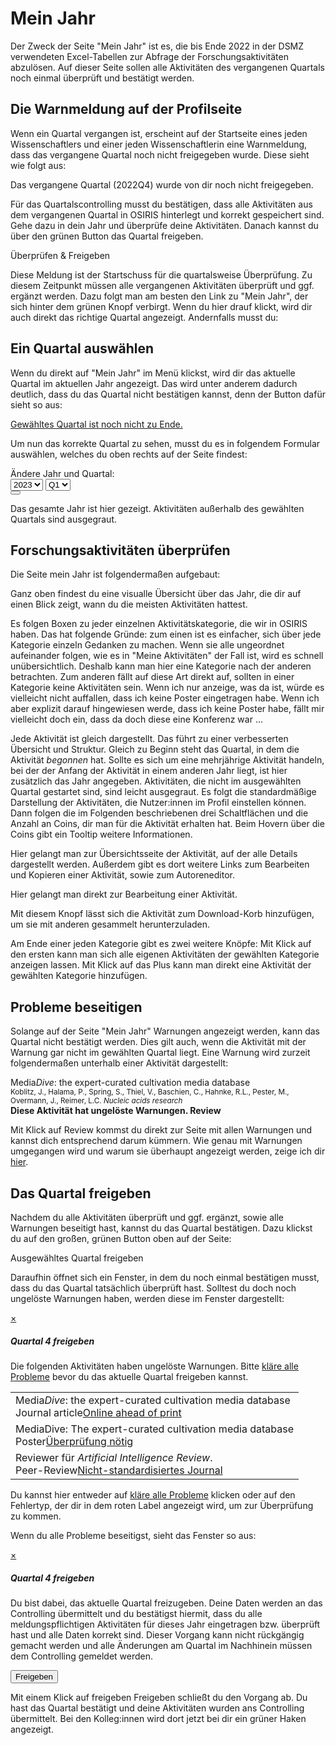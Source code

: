 
# <i class="ph ph-calendar text-osiris"></i> Mein Jahr


Der Zweck der Seite "Mein Jahr" ist es, die bis Ende 2022 in der DSMZ verwendeten Excel-Tabellen zur Abfrage der Forschungsaktivitäten abzulösen. Auf dieser Seite sollen alle Aktivitäten des vergangenen Quartals noch einmal überprüft und bestätigt werden. 


## Die Warnmeldung auf der Profilseite
Wenn ein Quartal vergangen ist, erscheint auf der Startseite eines jeden Wissenschaftlers und einer jeden Wissenschaftlerin eine Warnmeldung, dass das vergangene Quartal noch nicht freigegeben wurde. Diese sieht wie folgt aus:

<div class="demo">
    <div class="alert alert-muted">
        <div class="title">Das vergangene Quartal (2022Q4) wurde von dir noch nicht freigegeben.</div>
        <p>Für das Quartalscontrolling musst du bestätigen, dass alle Aktivitäten aus dem vergangenen Quartal in OSIRIS hinterlegt und korrekt gespeichert sind.
        Gehe dazu in dein Jahr und überprüfe deine Aktivitäten. Danach kannst du über den grünen Button das Quartal freigeben.</p>
        <span class="btn btn-success">
            Überprüfen &amp; Freigeben</span>
    </div>
</div>

Diese Meldung ist der Startschuss für die quartalsweise Überprüfung. Zu diesem Zeitpunkt müssen alle vergangenen Aktivitäten überprüft und ggf. ergänzt werden. Dazu folgt man am besten den Link zu "Mein Jahr", der sich hinter dem grünen Knopf verbirgt. Wenn du hier drauf klickt, wird dir auch direkt das richtige Quartal angezeigt. Andernfalls musst du:

## Ein Quartal auswählen

Wenn du direkt auf "Mein Jahr" im Menü klickst, wird dir das aktuelle Quartal im aktuellen Jahr angezeigt. Das wird unter anderem dadurch deutlich, dass du das Quartal nicht bestätigen kannst, denn der Button dafür sieht so aus:

<a href="#close-modal" class="btn disabled"><i class="ph ph-check mr-5"></i> Gewähltes Quartal ist noch nicht zu Ende.</a>

Um nun das korrekte Quartal zu sehen, musst du es in folgendem Formular auswählen, welches du oben rechts auf der Seite findest:

<div class="demo w-400">
    <div class="form-group">
        <label for="year">
            Ändere Jahr und Quartal:
        </label>
        <div class="input-group">
            <div class="input-group-prepend">
                <div class="input-group-text" data-toggle="tooltip" data-title="Wähle ein Quartal aus">
                    <i class="ph-regular ph-calendar-day"></i>
                </div>
            </div>
            <select name="year" id="year" class="form-control">
                    <option value="2017">2017</option>
                    <option value="2018">2018</option>
                    <option value="2019">2019</option>
                    <option value="2020">2020</option>
                    <option value="2021">2021</option>
                    <option value="2022">2022</option>
                    <option value="2023" selected="">2023</option>
            </select>
            <select name="quarter" id="quarter" class="form-control">
                <option value="1" selected="">Q1</option>
                <option value="2">Q2</option>
                <option value="3">Q3</option>
                <option value="4">Q4</option>
            </select>
            <div class="input-group-append">
                <button class="btn btn-primary"><i class="ph ph-check"></i></button>
            </div>
        </div>
        <p class="text-muted font-size-12 mt-0">
            Das gesamte Jahr ist hier gezeigt. Aktivitäten außerhalb des gewählten Quartals sind ausgegraut.
        </p>
    </div>
</div>

## Forschungsaktivitäten überprüfen

Die Seite mein Jahr ist folgendermaßen aufgebaut:

Ganz oben findest du eine visualle Übersicht über das Jahr, die dir auf einen Blick zeigt, wann du die meisten Aktivitäten hattest. 

Es folgen Boxen zu jeder einzelnen Aktivitätskategorie, die wir in OSIRIS haben. Das hat folgende Gründe: zum einen ist es einfacher, sich über jede Kategorie einzeln Gedanken zu machen. Wenn sie alle ungeordnet aufeinander folgen, wie es in "Meine Aktivitäten" der Fall ist, wird es schnell unübersichtlich. Deshalb kann man hier eine Kategorie nach der anderen betrachten. Zum anderen fällt auf diese Art direkt auf, sollten in einer Kategorie keine Aktivitäten sein. Wenn ich nur anzeige, was da ist, würde es vielleicht nicht auffallen, dass ich keine Poster eingetragen habe. Wenn ich aber explizit darauf hingewiesen werde, dass ich keine Poster habe, fällt mir vielleicht doch ein, dass da doch diese eine Konferenz war ...

Jede Aktivität ist gleich dargestellt. Das führt zu einer verbesserten Übersicht und Struktur. Gleich zu Beginn steht das Quartal, in dem die Aktivität *begonnen* hat. Sollte es sich um eine mehrjährige Aktivität handeln, bei der der Anfang der Aktivität in einem anderen Jahr liegt, ist hier zusätzlich das Jahr angegeben.
Aktivitäten, die nicht im ausgewählten Quartal gestartet sind, sind leicht ausgegraut. 
Es folgt die standardmäßige Darstellung der Aktivitäten, die Nutzer:innen im Profil einstellen können. Dann folgen die im Folgenden beschriebenen drei Schaltflächen und die Anzahl an Coins, dir man für die Aktivität erhalten hat. Beim Hovern über die Coins gibt ein Tooltip weitere Informationen.

<i class="ph ph-regular ph-arrow-fat-line-right mr-10 ph-fw ph-lg text-primary"></i> Hier gelangt man zur Übersichtsseite der Aktivität, auf der alle Details dargestellt werden. Außerdem gibt es dort weitere Links zum Bearbeiten und Kopieren einer Aktivität, sowie zum Autoreneditor.

<i class="ph ph-regular ph-pencil-simple-line mr-10 ph-fw ph-lg text-primary"></i> Hier gelangt man direkt zur Bearbeitung einer Aktivität.

<i class="ph ph-cart-plus mr-10 ph-fw ph-lg text-primary"></i> Mit diesem Knopf lässt sich die Aktivität zum Download-Korb hinzufügen, um sie mit anderen gesammelt herunterzuladen.

Am Ende einer jeden Kategorie gibt es zwei weitere Knöpfe: Mit Klick auf den ersten kann man sich alle eigenen Aktivitäten der gewählten Kategorie anzeigen lassen. Mit Klick auf das Plus kann man direkt eine Aktivität der gewählten Kategorie hinzufügen. 


## Probleme beseitigen

Solange auf der Seite "Mein Jahr" Warnungen angezeigt werden, kann das Quartal nicht bestätigt werden. Dies gilt auch, wenn die Aktivität mit der Warnung gar nicht im gewählten Quartal liegt. Eine Warnung wird zurzeit folgendermaßen unterhalb einer Aktivität dargestellt:

<div class="demo">
    Media<i>Dive</i>: the expert-curated cultivation media database
    <br>
    <small class="text-muted d-block">
    <span class="d-block">Koblitz, J., Halama, P., Spring, S., Thiel, V., Baschien, C., Hahnke, R.L., Pester, M., Overmann, J., Reimer, L.C.</span> <i>Nucleic acids research</i> <i class="icon-open-access text-success" title="Open Access"></i>
    </small>
    <br>
    <b class="text-danger">
        Diese Aktivität hat ungelöste Warnungen. <a class="link">Review</a>
    </b>       
</div>

Mit Klick auf <a class="link">Review</a> kommst du direkt zur Seite mit allen Warnungen und kannst dich entsprechend darum kümmern. Wie genau mit Warnungen umgegangen wird und warum sie überhaupt angezeigt werden, zeige ich dir [hier](warnings).


## Das Quartal freigeben

Nachdem du alle Aktivitäten überprüft und ggf. ergänzt, sowie alle Warnungen beseitigt hast, kannst du das Quartal bestätigen. Dazu klickst du auf den großen, grünen Button oben auf der Seite:

<a class="btn btn-lg btn-success">
    <i class="ph ph-question mr-5"></i>
    Ausgewähltes Quartal freigeben
</a>

Daraufhin öffnet sich ein Fenster, in dem du noch einmal bestätigen musst, dass du das Quartal tatsächlich überprüft hast.
Solltest du doch noch ungelöste Warnungen haben, werden diese im Fenster dargestellt:

<div class="demo">
    <div class="modal-content w-600 mw-full" style="border: 2px solid var(--success-color);">
        <a href="#close-modal" class="btn float-right" role="button" aria-label="Close">
            <span aria-hidden="true">×</span>
        </a>
        <h5 class="title text-success">Quartal 4 freigeben</h5>
        <p>Die folgenden Aktivitäten haben ungelöste Warnungen. Bitte <a href="#cancel" class="link">kläre alle Probleme</a> bevor du das aktuelle Quartal freigeben kannst.</p>
        <table class="table table-simple"><tbody>
        <tr><td class="px-0">
        Media<i>Dive</i>: the expert-curated cultivation media database
        <br>
        <span class="badge badge-publication"><i class="ph ph-lg text-publication ph-file-lines"></i> Journal article</span><a class="badge danger filled ml-5" href="#t">Online ahead of print</a></td></tr><tr><td class="px-0">
        MediaDive: The expert-curated cultivation media database
        <br>
        <span class="badge badge-poster"><i class="ph ph-lg text-poster ph-presentation-screen"></i> Poster</span><a class="badge danger filled ml-5" href="#t">Überprüfung nötig</a></td></tr><tr><td class="px-0">
        Reviewer für  <i>Artificial Intelligence Review</i>. 
        <br>
        <span class="badge badge-review"><i class="ph ph-lg text-review ph-file-lines"></i> Peer-Review</span><a class="badge danger filled ml-5" href="#t">Nicht-standardisiertes Journal</a></td></tr>
        </tbody></table>
    </div>
</div>

Du kannst hier entweder auf <a href="#cancel" class="link">kläre alle Probleme</a> klicken oder auf den Fehlertyp, der dir in dem roten Label angezeigt wird, um zur Überprüfung zu kommen.


Wenn du alle Probleme beseitigst, sieht das Fenster so aus:

<div class="demo">
<div class="modal-content w-600 mw-full" style="border: 2px solid var(--success-color);">
    <a href="#close-modal" class="btn float-right" role="button" aria-label="Close">
        <span aria-hidden="true">×</span>
    </a>
    <h5 class="title text-success">Quartal 4 freigeben</h5>
        <p>
            Du bist dabei, das aktuelle Quartal freizugeben. Deine Daten werden an das Controlling übermittelt und du bestätigst hiermit, dass du alle meldungspflichtigen Aktivitäten für dieses Jahr eingetragen bzw. überprüft hast und alle Daten korrekt sind. Dieser Vorgang kann nicht rückgängig gemacht werden und alle Änderungen am Quartal im Nachhinein müssen dem Controlling gemeldet werden.
        </p>
        <button class="btn btn-success">Freigeben</button>
    </div>
</div>

Mit einem Klick auf freigeben <span class="btn btn-success btn-sm">Freigeben</span> schließt du den Vorgang ab. Du hast das Quartal bestätigt und deine Aktivitäten wurden ans Controlling übermittelt. Bei den Kolleg:innen wird dort jetzt bei dir ein grüner Haken angezeigt.